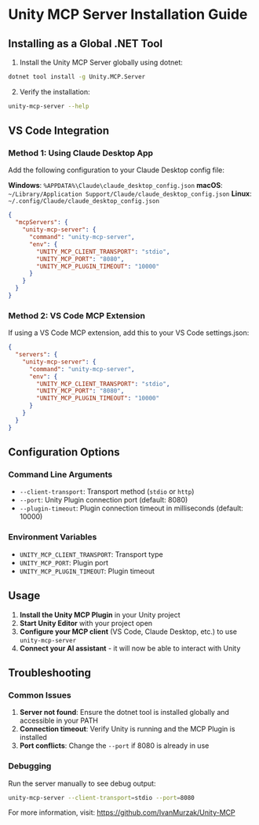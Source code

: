 # Unity MCP Server Installation Guide

## Installing as a Global .NET Tool

1. Install the Unity MCP Server globally using dotnet:
```bash
dotnet tool install -g Unity.MCP.Server
```

2. Verify the installation:
```bash
unity-mcp-server --help
```

## VS Code Integration

### Method 1: Using Claude Desktop App
Add the following configuration to your Claude Desktop config file:

**Windows**: `%APPDATA%\Claude\claude_desktop_config.json`
**macOS**: `~/Library/Application Support/Claude/claude_desktop_config.json`
**Linux**: `~/.config/Claude/claude_desktop_config.json`

```json
{
  "mcpServers": {
    "unity-mcp-server": {
      "command": "unity-mcp-server",
      "env": {
        "UNITY_MCP_CLIENT_TRANSPORT": "stdio",
        "UNITY_MCP_PORT": "8080",
        "UNITY_MCP_PLUGIN_TIMEOUT": "10000"
      }
    }
  }
}
```

### Method 2: VS Code MCP Extension
If using a VS Code MCP extension, add this to your VS Code settings.json:

```json
{
  "servers": {
    "unity-mcp-server": {
      "command": "unity-mcp-server",
      "env": {
        "UNITY_MCP_CLIENT_TRANSPORT": "stdio",
        "UNITY_MCP_PORT": "8080",
        "UNITY_MCP_PLUGIN_TIMEOUT": "10000"
      }
    }
  }
}
```

## Configuration Options

### Command Line Arguments
- `--client-transport`: Transport method (`stdio` or `http`)
- `--port`: Unity Plugin connection port (default: 8080)
- `--plugin-timeout`: Plugin connection timeout in milliseconds (default: 10000)

### Environment Variables
- `UNITY_MCP_CLIENT_TRANSPORT`: Transport type
- `UNITY_MCP_PORT`: Plugin port
- `UNITY_MCP_PLUGIN_TIMEOUT`: Plugin timeout

## Usage

1. **Install the Unity MCP Plugin** in your Unity project
2. **Start Unity Editor** with your project open
3. **Configure your MCP client** (VS Code, Claude Desktop, etc.) to use `unity-mcp-server`
4. **Connect your AI assistant** - it will now be able to interact with Unity

## Troubleshooting

### Common Issues

1. **Server not found**: Ensure the dotnet tool is installed globally and accessible in your PATH
2. **Connection timeout**: Verify Unity is running and the MCP Plugin is installed
3. **Port conflicts**: Change the `--port` if 8080 is already in use

### Debugging

Run the server manually to see debug output:
```bash
unity-mcp-server --client-transport=stdio --port=8080
```

For more information, visit: https://github.com/IvanMurzak/Unity-MCP